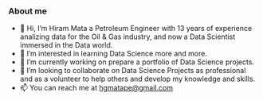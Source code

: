 ### About me
- 👋 Hi, I’m Hiram Mata a Petroleum Engineer with 13 years of experience analizing data for the Oil & Gas industry, and now a Data Scientist immersed in the Data world.
- 👀 I’m interested in learning Data Science more and more.
- 🌱 I’m currently working on prepare a portfolio of Data Science projects.
- 💞️ I’m looking to collaborate on Data Science Projects as professional and as a volunteer to help others and develop my knowledge and skills.
- 📫 You can reach me at hgmatape@gmail.com

<!---
hmata84/hmata84 is a ✨ special ✨ repository because its `README.md` (this file) appears on your GitHub profile.
You can click the Preview link to take a look at your changes.
--->
